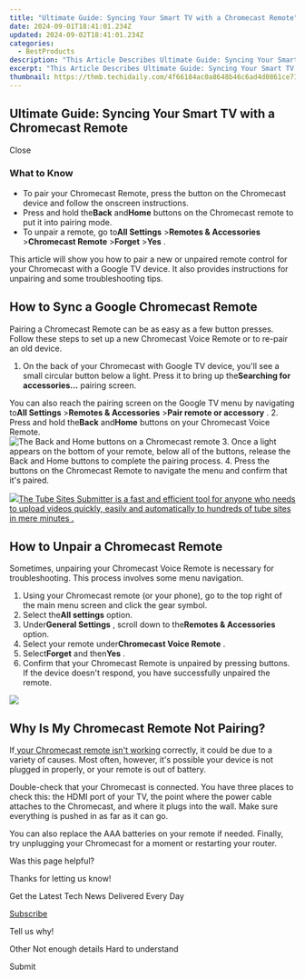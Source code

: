 ```yaml
---
title: "Ultimate Guide: Syncing Your Smart TV with a Chromecast Remote"
date: 2024-09-01T18:41:01.234Z
updated: 2024-09-02T18:41:01.234Z
categories:
  - BestProducts
description: "This Article Describes Ultimate Guide: Syncing Your Smart TV with a Chromecast Remote"
excerpt: "This Article Describes Ultimate Guide: Syncing Your Smart TV with a Chromecast Remote"
thumbnail: https://thmb.techidaily.com/4f66184ac0a8648b46c6ad4d0861ce71f7dbc55baf3e5392923e05f30fb00ef3.jpg
---
```


## Ultimate Guide: Syncing Your Smart TV with a Chromecast Remote

Close 

###  What to Know

* To pair your Chromecast Remote, press the button on the Chromecast device and follow the onscreen instructions.
* Press and hold the**Back** and**Home** buttons on the Chromecast remote to put it into pairing mode.
* To unpair a remote, go to**All Settings** \>**Remotes & Accessories** \>**Chromecast Remote** \>**Forget** \>**Yes** .

  
 This article will show you how to pair a new or unpaired remote control for your Chromecast with a Google TV device. It also provides instructions for unpairing and some troubleshooting tips.

##  How to Sync a Google Chromecast Remote 

 Pairing a Chromecast Remote can be as easy as a few button presses. Follow these steps to set up a new Chromecast Voice Remote or to re-pair an old device.

1. On the back of your Chromecast with Google TV device, you'll see a small circular button below a light. Press it to bring up the**Searching for accessories...** pairing screen.  
    
 You can also reach the pairing screen on the Google TV menu by navigating to**All Settings** \>**Remotes & Accessories** \>**Pair remote or accessory** .
2. Press and hold the**Back** and**Home** buttons on your Chromecast Voice Remote.  
![The Back and Home buttons on a Chromecast remote](https://www.lifewire.com/thmb/pyvYF_2jvz-kZKnOwQ5hPSO05AQ=/1500x0/filters:no_upscale():max_bytes(150000):strip_icc():format(webp)/Chromecast-remote-back-and-home-a7a135fff1884feda3909776b8dde550.jpg)
3. Once a light appears on the bottom of your remote, below all of the buttons, release the Back and Home buttons to complete the pairing process.
4. Press the buttons on the Chromecast Remote to navigate the menu and confirm that it's paired.

<!-- affiliate ads begin -->
<a href="https://secure.2checkout.com/order/checkout.php?PRODS=4531356&QTY=1&AFFILIATE=108875&CART=1"><img src="https://secure.avangate.com/images/merchant/8fdd149fcaa7058caccc9c4ad5b0d89a/products/tss-box.JPG" border="0">The Tube Sites Submitter is a fast and efficient tool for anyone who needs to upload videos quickly, easily and automatically to hundreds of tube sites in mere minutes . </a>
<!-- affiliate ads end -->
##  How to Unpair a Chromecast Remote 

 Sometimes, unpairing your Chromecast Voice Remote is necessary for troubleshooting. This process involves some menu navigation.

1. Using your Chromecast remote (or your phone), go to the top right of the main menu screen and click the gear symbol.
2. Select the**All settings** option.
3. Under**General Settings** , scroll down to the**Remotes & Accessories** option.
4. Select your remote under**Chromecast Voice Remote** .
5. Select**Forget** and then**Yes** .
6. Confirm that your Chromecast Remote is unpaired by pressing buttons. If the device doesn't respond, you have successfully unpaired the remote.

<!-- affiliate ads begin -->
<a href="https://shop.systoolsgroup.com/affiliate.php?ACCOUNT=SYSTOOBY&AFFILIATE=108875&PATH=https%3A%2F%2Fwww.systoolsgroup.com%3FAFFILIATE%3D108875%26RESOURCE%3DSysTools%2BGmail%2BBackup"><img src="https://www.systoolsgroup.com/box/gmail-backup.png" border="0"></a>
<!-- affiliate ads end -->
##  Why Is My Chromecast Remote Not Pairing? 

 If[ your Chromecast remote isn't working](https://www.lifewire.com/fix-chromecast-remote-not-working-8659958) correctly, it could be due to a variety of causes. Most often, however, it's possible your device is not plugged in properly, or your remote is out of battery.

 Double-check that your Chromecast is connected. You have three places to check this: the HDMI port of your TV, the point where the power cable attaches to the Chromecast, and where it plugs into the wall. Make sure everything is pushed in as far as it can go.

 You can also replace the AAA batteries on your remote if needed. Finally, try unplugging your Chromecast for a moment or restarting your router.

Was this page helpful?

Thanks for letting us know!

 Get the Latest Tech News Delivered Every Day

[ Subscribe ](https://www.lifewire.com/#) 

Tell us why!

 Other  Not enough details  Hard to understand 

 Submit 

<ins class="adsbygoogle"
     style="display:block"
     data-ad-format="autorelaxed"
     data-ad-client="ca-pub-7571918770474297"
     data-ad-slot="1223367746"></ins>



<ins class="adsbygoogle"
     style="display:block"
     data-ad-client="ca-pub-7571918770474297"
     data-ad-slot="8358498916"
     data-ad-format="auto"
     data-full-width-responsive="true"></ins>


